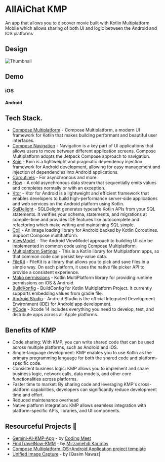 # AllAiChat KMP
An app that allows you to discover movie built with Kotlin Multiplatform Mobile which allows sharing of both UI and logic between the Android and IOS platforms 

## Design
![Thumbnail](https://github.com/user-attachments/assets/0bf63388-8e4a-4571-aba1-17df754efe54)

## Demo

### iOS

#### Android

## Tech Stack.
- [Compose Multiplatform](https://github.com/JetBrains/compose-multiplatform) - Compose Multiplatform, a modern UI framework for Kotlin that makes building performant and beautiful user interfaces.
- [Compose Navigation](https://www.jetbrains.com/help/kotlin-multiplatform-dev/compose-navigation-routing.html) - Navigation is a key part of UI applications that allows users to move between different application screens. Compose Multiplatform adopts the Jetpack Compose approach to navigation.
- [Koin](https://insert-koin.io/) - Koin is a lightweight and pragmatic dependency injection framework for Android development, allowing for easy management and injection of dependencies into Android applications.
- [Coroutines](https://kotlinlang.org/docs/reference/coroutines-overview.html) - For asynchronous and more.
- [Flow](https://kotlin.github.io/kotlinx.coroutines/kotlinx-coroutines-core/kotlinx.coroutines.flow/-flow/) - A cold asynchronous data stream that sequentially emits values and completes normally or with an exception.
- [Ktor](https://ktor.io/) - Ktor for Android is a lightweight and efficient framework that enables developers to build high-performance server-side applications and web services on the Android platform using Kotlin.
- [SqlDelight](https://cashapp.github.io/sqldelight/2.0.2/multiplatform_sqlite/) - SQLDelight generates typesafe Kotlin APIs from your SQL statements. It verifies your schema, statements, and migrations at compile-time and provides IDE features like autocomplete and refactoring which make writing and maintaining SQL simple.
- [Coil](https://coil-kt.github.io/coil/) - An image loading library for Android backed by Kotlin Coroutines. Support Compose multiflatform.
- [ViewModel](https://www.jetbrains.com/help/kotlin-multiplatform-dev/compose-viewmodel.html#using-viewmodel-in-common-code) - The Android ViewModel approach to building UI can be implemented in common code using Compose Multiplatform.
- [Multiplatform Settings](https://github.com/russhwolf/multiplatform-settings) - This is a Kotlin library for Multiplatform apps, so that common code can persist key-value data.
- [FileKit](https://github.com/vinceglb/FileKit) - FileKit is a library that allows you to pick and save files in a simple way. On each platform, it uses the native file picker API to provide a consistent experience.
- [Moko permissions](https://github.com/icerockdev/moko-permissions) - Kotlin MultiPlatform library for providing runtime permissions on iOS & Android.
- [BuildKonfig](https://github.com/yshrsmz/BuildKonfig) - BuildConfig for Kotlin Multiplatform Project. It currently supports embedding values from gradle file.
- [Android Studio](https://developer.android.com/studio/intro) - Android Studio is the official Integrated Development Environment (IDE) for Android app development.
- [XCode](https://developer.apple.com/xcode/) - Xcode 14 includes everything you need to develop, test, and distribute apps across all Apple platforms.


## Benefits of KMP
- Code sharing: With KMP, you can write shared code that can be used across multiple platforms, such as Android and iOS.
- Single-language development: KMP enables you to use Kotlin as the primary programming language for both the shared code and platform-specific code.
- Consistent business logic: KMP allows you to implement and share business logic, network calls, data models, and other core functionalities across platforms.
- Faster time to market: By sharing code and leveraging KMP's cross-platform capabilities, developers can significantly reduce development time and effort.
- Reduced maintenance overhead
- Native platform integration: KMP allows seamless integration with platform-specific APIs, libraries, and UI components.

## Resourceful Projects 🌟
- [Gemini-AI-KMP-App](https://github.com/Coding-Meet/Gemini-AI-KMP-App/tree/master) - by [Coding Meet](https://github.com/Coding-Meet)
- [FindTravelNow-KMM](https://github.com/mirzemehdi/FindTravelNow-KMM) - by [Mirzamehdi Karimov](https://github.com/mirzemehdi)
- [Compose Multiplatform iOS+Android Application project template](https://github.com/JetBrains/compose-multiplatform-ios-android-template)
- [Unified Image Capture](https://medium.com/@qasimnawaz_70901/kotlin-multiplatform-compose-unified-image-capture-and-gallery-picker-with-permission-handling-8a8f8cc9cc82) - by [Qasim Nawaz]

